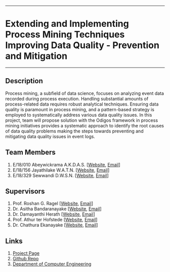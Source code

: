 ___
# Extending and Implementing Process Mining Techniques Improving Data Quality - Prevention and Mitigation 
___

## Description

Process mining, a subfield of data science, focuses on analyzing event data recorded during process execution. Handling substantial amounts of process-related data requires robust analytical techniques. Ensuring data quality is paramount in process mining, and a pattern-based strategy is employed to systematically address various data quality issues. In this project, team will propose  solution with the Odigos framework in process mining initiatives provides a systematic approach to identify the root causes of data quality problems making the steps towards preventing and mitigating data quality issues in event logs.

## Team Members
1. E/18/010 Abeywickrama A.K.D.A.S. [[Website](https://people.ce.pdn.ac.lk/students/e18/010), [Email](mailto:e18010@eng.pdn.ac.lk)]
2. E/18/156 Jayathilake W.A.T.N. [[Website](https://people.ce.pdn.ac.lk/students/e18/156), [Email](mailto:e18156@eng.pdn.ac.lk)]
3. E/18/329 Sewwandi D.W.S.N. [[Website](https://people.ce.pdn.ac.lk/students/e18/329), [Email](mailto:e18329@eng.pdn.ac.lk)]

## Supervisors
1. Prof. Roshan G. Ragel [[Website](https://people.ce.pdn.ac.lk/staff/academic/roshan-ragel), [Email](mailto:roshanr@eng.pdn.ac.lk)]
2. Dr. Asitha Bandaranayake [[Website](https://people.ce.pdn.ac.lk/staff/academic/asitha-bandaranayake/), [Email](mailto:asithab@eng.pdn.ac.lk)]
3. Dr. Damayanthi Herath [[Website](https://people.ce.pdn.ac.lk/staff/academic/damayanthi-herath/), [Email](mailto:damayanthiherath@eng.pdn.ac.lk)]
4. Prof. Athur ter Hofstede [[Website](https://www.qut.edu.au/about/our-people/academic-profiles/a.terhofstede), [Email](mailto:a.terhofstede@qut.edu.au)]
5. Dr. Chathura Ekanayake [[Website](https://wso2.com/about/team/chathura-ekanayake/), [Email](mailto:chathura@wso2.com)]


## Links

1. [Project Page](https://cepdnaclk.github.io/e18-4yp-Extending-and-Implementing-Process-Mining-Techniques-Prevention-and-Mitigation)
2. [Github Repo](https://github.com/cepdnaclk/e18-4yp-Extending-and-Implementing-Process-Mining-Techniques-Prevention-and-Mitigation)
3. [Department of Computer Engineering](http://www.ce.pdn.ac.lk)
